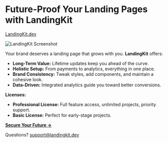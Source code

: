# Future-Proof Your Landing Pages with LandingKit

[LandingKit.dev](https://landingkit.dev)

![LandingKit Screenshot](https://landingkit.dev/_next/image?url=%2Fassets%2Fblog%2Flanding-page.png&w=1920&q=75)

Your brand deserves a landing page that grows with you. **LandingKit** offers:

- **Long-Term Value:** Lifetime updates keep you ahead of the curve.
- **Holistic Setup:** From payments to analytics, everything in one place.
- **Brand Consistency:** Tweak styles, add components, and maintain a cohesive look.
- **Data-Driven:** Integrated analytics guide you toward better conversions.

**Licenses:**
- **Professional License:** Full feature access, unlimited projects, priority support.
- **Basic License:** Perfect for early-stage projects.

[**Secure Your Future →**](https://landingkit.dev/pricing)

Questions? [support@landingkit.dev](mailto:support@landingkit.dev)
